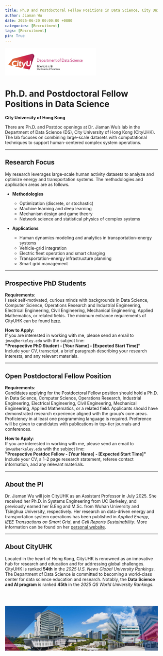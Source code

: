 ```yaml
---
title: Ph.D and Postdoctoral Fellow Positions in Data Science, City University of Hong Kong
author: Jiaman Wu
date: 2025-06-20 00:00:00 +0800
categories: [Recruitment]
tags: [Recruitment]
pin: True
---
```


<p align="left">
  <img src="/assets/fig/cityulogo.jpg" width="300">
  <br><i> </i>
</p>


# Ph.D. and Postdoctoral Fellow Positions in Data Science  
**City University of Hong Kong**  

There are Ph.D. and Postdoc openings at Dr. Jiaman Wu’s lab in the Department of Data Science (DS), City University of Hong Kong (CityUHK). The lab focuses on combining large-scale datasets with computational techniques to support human-centered complex system operations. 

---

## Research Focus

My research leverages large-scale human activity datasets to analyze and optimize energy and transportation systems. The methodologies and application areas are as follows.

* **Methodologies**
    - Optimization (discrete, or stochastic)
    - Machine learning and deep learning
    - Mechanism design and game theory
    - Network science and statistical physics of complex systems

* **Applications**
    - Human dynamics modeling and analytics in transportation-energy systems
    - Vehicle-grid integration
    - Electric fleet operation and smart charging
    - Transportation-energy infrastructure planning
    - Smart grid management
    
---

## Prospective PhD Students

**Requirements**:  
I seek self-motivated, curious minds with backgrounds in Data Science, Computer Science, Operations Research and Industrial Engineering, Electrical Engineering, Civil Engineering, Mechanical Engineering, Applied Mathematics, or related fields. The minimum entrance requirements of CityUHK can be found [here](https://www.cityu.edu.hk/pg/research-degree-programmes/entrance-requirements).

**How to Apply**:  
If you are interested in working with me, please send an email to `jmwu@berkeley.edu` with the subject line:  
**"Prospective PhD Student - [Your Name] - [Expected Start Time]"**  
Include your CV, transcript, a brief paragraph describing your research interests, and any relevant materials.

---

## Open Postdoctoral Fellow Position

**Requirements**:  
Candidates applying for the Postdoctoral Fellow position should hold a Ph.D. in Data Science, Computer Science, Operations Research, Industrial Engineering, Electrical Engineering, Civil Engineering, Mechanical Engineering, Applied Mathematics, or a related field. Applicants should have demonstrated research experience aligned with the group’s core areas. Proficiency in at least one programming language is required. Preference will be given to candidates with publications in top-tier journals and conferences.

**How to Apply**:  
If you are interested in working with me, please send an email to `jmwu@berkeley.edu` with the subject line:  
**"Prospective Postdoc Fellow - [Your Name] - [Expected Start Time]"**  
Include your CV, a 1–2 page research statement, referee contact information, and any relevant materials.

---

## About the PI

Dr. Jiaman Wu will join CityUHK as an Assistant Professor in July 2025. She received her Ph.D. in Systems Engineering from UC Berkeley, and previously earned her B.Eng and M.Sc. from Wuhan University and Tsinghua University, respectively. Her research on data-driven energy and transportation system operations has been published in *Applied Energy*, *IEEE Transactions on Smart Grid*, and *Cell Reports Sustainability*. More information can be found on her [personal website](https://charmainewu.github.io/about/).

---

## About CityUHK

Located in the heart of Hong Kong, CityUHK is renowned as an innovative hub for research and education and for addressing global challenges. CityUHK is ranked **54th** in the *2025 U.S. News Global University Rankings*. The Department of Data Science is committed to becoming a world-class center for data science education and research. Notably, the **Data Science and AI program** is ranked **45th** in the *2025 QS World University Rankings*.

<br/>
<br/>
<p align="center">
  <img src="/assets/fig/cityucampus.png" width="900">
  <br><i> </i>
</p>
